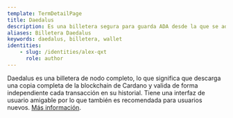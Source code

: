 ```yaml
---
template: TermDetailPage
title: Daedalus
description: Es una billetera segura para guarda ADA desde la que se administran los saldos y además, brinda la capacidad de enviar y recibir pagos. 
aliases: Billetera Daedalus 
keywords: daedalus, billetera, wallet
identities: 
    - slug: /identities/alex-qxt
      role: author
---
```


Daedalus es una billetera de nodo completo, lo que significa que descarga una copia completa de la blockchain de Cardano y valida de forma independiente cada transacción en
su historial. Tiene una interfaz de usuario amigable por lo que también es recomendada para usuarios nuevos. [Más información](https://daedaluswallet.io/).
